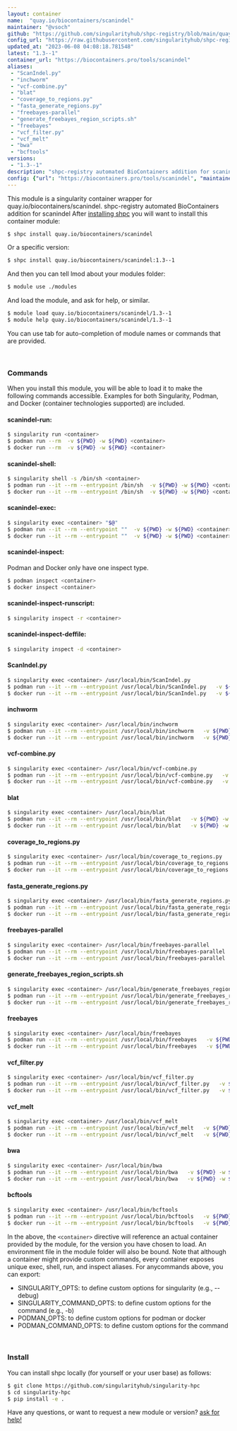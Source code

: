 ```yaml
---
layout: container
name:  "quay.io/biocontainers/scanindel"
maintainer: "@vsoch"
github: "https://github.com/singularityhub/shpc-registry/blob/main/quay.io/biocontainers/scanindel/container.yaml"
config_url: "https://raw.githubusercontent.com/singularityhub/shpc-registry/main/quay.io/biocontainers/scanindel/container.yaml"
updated_at: "2023-06-08 04:08:18.781548"
latest: "1.3--1"
container_url: "https://biocontainers.pro/tools/scanindel"
aliases:
 - "ScanIndel.py"
 - "inchworm"
 - "vcf-combine.py"
 - "blat"
 - "coverage_to_regions.py"
 - "fasta_generate_regions.py"
 - "freebayes-parallel"
 - "generate_freebayes_region_scripts.sh"
 - "freebayes"
 - "vcf_filter.py"
 - "vcf_melt"
 - "bwa"
 - "bcftools"
versions:
 - "1.3--1"
description: "shpc-registry automated BioContainers addition for scanindel"
config: {"url": "https://biocontainers.pro/tools/scanindel", "maintainer": "@vsoch", "description": "shpc-registry automated BioContainers addition for scanindel", "latest": {"1.3--1": "sha256:c60df4825e351dd87945e687319c5cc6708cc92afb47a2f33e8521c815dfcea0"}, "tags": {"1.3--1": "sha256:c60df4825e351dd87945e687319c5cc6708cc92afb47a2f33e8521c815dfcea0"}, "docker": "quay.io/biocontainers/scanindel", "aliases": {"ScanIndel.py": "/usr/local/bin/ScanIndel.py", "inchworm": "/usr/local/bin/inchworm", "vcf-combine.py": "/usr/local/bin/vcf-combine.py", "blat": "/usr/local/bin/blat", "coverage_to_regions.py": "/usr/local/bin/coverage_to_regions.py", "fasta_generate_regions.py": "/usr/local/bin/fasta_generate_regions.py", "freebayes-parallel": "/usr/local/bin/freebayes-parallel", "generate_freebayes_region_scripts.sh": "/usr/local/bin/generate_freebayes_region_scripts.sh", "freebayes": "/usr/local/bin/freebayes", "vcf_filter.py": "/usr/local/bin/vcf_filter.py", "vcf_melt": "/usr/local/bin/vcf_melt", "bwa": "/usr/local/bin/bwa", "bcftools": "/usr/local/bin/bcftools"}}
---
```


This module is a singularity container wrapper for quay.io/biocontainers/scanindel.
shpc-registry automated BioContainers addition for scanindel
After [installing shpc](#install) you will want to install this container module:


```bash
$ shpc install quay.io/biocontainers/scanindel
```

Or a specific version:

```bash
$ shpc install quay.io/biocontainers/scanindel:1.3--1
```

And then you can tell lmod about your modules folder:

```bash
$ module use ./modules
```

And load the module, and ask for help, or similar.

```bash
$ module load quay.io/biocontainers/scanindel/1.3--1
$ module help quay.io/biocontainers/scanindel/1.3--1
```

You can use tab for auto-completion of module names or commands that are provided.

<br>

### Commands

When you install this module, you will be able to load it to make the following commands accessible.
Examples for both Singularity, Podman, and Docker (container technologies supported) are included.

#### scanindel-run:

```bash
$ singularity run <container>
$ podman run --rm  -v ${PWD} -w ${PWD} <container>
$ docker run --rm  -v ${PWD} -w ${PWD} <container>
```

#### scanindel-shell:

```bash
$ singularity shell -s /bin/sh <container>
$ podman run --it --rm --entrypoint /bin/sh  -v ${PWD} -w ${PWD} <container>
$ docker run --it --rm --entrypoint /bin/sh  -v ${PWD} -w ${PWD} <container>
```

#### scanindel-exec:

```bash
$ singularity exec <container> "$@"
$ podman run --it --rm --entrypoint ""  -v ${PWD} -w ${PWD} <container> "$@"
$ docker run --it --rm --entrypoint ""  -v ${PWD} -w ${PWD} <container> "$@"
```

#### scanindel-inspect:

Podman and Docker only have one inspect type.

```bash
$ podman inspect <container>
$ docker inspect <container>
```

#### scanindel-inspect-runscript:

```bash
$ singularity inspect -r <container>
```

#### scanindel-inspect-deffile:

```bash
$ singularity inspect -d <container>
```


#### ScanIndel.py

```bash
$ singularity exec <container> /usr/local/bin/ScanIndel.py
$ podman run --it --rm --entrypoint /usr/local/bin/ScanIndel.py   -v ${PWD} -w ${PWD} <container> -c " $@"
$ docker run --it --rm --entrypoint /usr/local/bin/ScanIndel.py   -v ${PWD} -w ${PWD} <container> -c " $@"
```


#### inchworm

```bash
$ singularity exec <container> /usr/local/bin/inchworm
$ podman run --it --rm --entrypoint /usr/local/bin/inchworm   -v ${PWD} -w ${PWD} <container> -c " $@"
$ docker run --it --rm --entrypoint /usr/local/bin/inchworm   -v ${PWD} -w ${PWD} <container> -c " $@"
```


#### vcf-combine.py

```bash
$ singularity exec <container> /usr/local/bin/vcf-combine.py
$ podman run --it --rm --entrypoint /usr/local/bin/vcf-combine.py   -v ${PWD} -w ${PWD} <container> -c " $@"
$ docker run --it --rm --entrypoint /usr/local/bin/vcf-combine.py   -v ${PWD} -w ${PWD} <container> -c " $@"
```


#### blat

```bash
$ singularity exec <container> /usr/local/bin/blat
$ podman run --it --rm --entrypoint /usr/local/bin/blat   -v ${PWD} -w ${PWD} <container> -c " $@"
$ docker run --it --rm --entrypoint /usr/local/bin/blat   -v ${PWD} -w ${PWD} <container> -c " $@"
```


#### coverage_to_regions.py

```bash
$ singularity exec <container> /usr/local/bin/coverage_to_regions.py
$ podman run --it --rm --entrypoint /usr/local/bin/coverage_to_regions.py   -v ${PWD} -w ${PWD} <container> -c " $@"
$ docker run --it --rm --entrypoint /usr/local/bin/coverage_to_regions.py   -v ${PWD} -w ${PWD} <container> -c " $@"
```


#### fasta_generate_regions.py

```bash
$ singularity exec <container> /usr/local/bin/fasta_generate_regions.py
$ podman run --it --rm --entrypoint /usr/local/bin/fasta_generate_regions.py   -v ${PWD} -w ${PWD} <container> -c " $@"
$ docker run --it --rm --entrypoint /usr/local/bin/fasta_generate_regions.py   -v ${PWD} -w ${PWD} <container> -c " $@"
```


#### freebayes-parallel

```bash
$ singularity exec <container> /usr/local/bin/freebayes-parallel
$ podman run --it --rm --entrypoint /usr/local/bin/freebayes-parallel   -v ${PWD} -w ${PWD} <container> -c " $@"
$ docker run --it --rm --entrypoint /usr/local/bin/freebayes-parallel   -v ${PWD} -w ${PWD} <container> -c " $@"
```


#### generate_freebayes_region_scripts.sh

```bash
$ singularity exec <container> /usr/local/bin/generate_freebayes_region_scripts.sh
$ podman run --it --rm --entrypoint /usr/local/bin/generate_freebayes_region_scripts.sh   -v ${PWD} -w ${PWD} <container> -c " $@"
$ docker run --it --rm --entrypoint /usr/local/bin/generate_freebayes_region_scripts.sh   -v ${PWD} -w ${PWD} <container> -c " $@"
```


#### freebayes

```bash
$ singularity exec <container> /usr/local/bin/freebayes
$ podman run --it --rm --entrypoint /usr/local/bin/freebayes   -v ${PWD} -w ${PWD} <container> -c " $@"
$ docker run --it --rm --entrypoint /usr/local/bin/freebayes   -v ${PWD} -w ${PWD} <container> -c " $@"
```


#### vcf_filter.py

```bash
$ singularity exec <container> /usr/local/bin/vcf_filter.py
$ podman run --it --rm --entrypoint /usr/local/bin/vcf_filter.py   -v ${PWD} -w ${PWD} <container> -c " $@"
$ docker run --it --rm --entrypoint /usr/local/bin/vcf_filter.py   -v ${PWD} -w ${PWD} <container> -c " $@"
```


#### vcf_melt

```bash
$ singularity exec <container> /usr/local/bin/vcf_melt
$ podman run --it --rm --entrypoint /usr/local/bin/vcf_melt   -v ${PWD} -w ${PWD} <container> -c " $@"
$ docker run --it --rm --entrypoint /usr/local/bin/vcf_melt   -v ${PWD} -w ${PWD} <container> -c " $@"
```


#### bwa

```bash
$ singularity exec <container> /usr/local/bin/bwa
$ podman run --it --rm --entrypoint /usr/local/bin/bwa   -v ${PWD} -w ${PWD} <container> -c " $@"
$ docker run --it --rm --entrypoint /usr/local/bin/bwa   -v ${PWD} -w ${PWD} <container> -c " $@"
```


#### bcftools

```bash
$ singularity exec <container> /usr/local/bin/bcftools
$ podman run --it --rm --entrypoint /usr/local/bin/bcftools   -v ${PWD} -w ${PWD} <container> -c " $@"
$ docker run --it --rm --entrypoint /usr/local/bin/bcftools   -v ${PWD} -w ${PWD} <container> -c " $@"
```



In the above, the `<container>` directive will reference an actual container provided
by the module, for the version you have chosen to load. An environment file in the
module folder will also be bound. Note that although a container
might provide custom commands, every container exposes unique exec, shell, run, and
inspect aliases. For anycommands above, you can export:

 - SINGULARITY_OPTS: to define custom options for singularity (e.g., --debug)
 - SINGULARITY_COMMAND_OPTS: to define custom options for the command (e.g., -b)
 - PODMAN_OPTS: to define custom options for podman or docker
 - PODMAN_COMMAND_OPTS: to define custom options for the command

<br>

### Install

You can install shpc locally (for yourself or your user base) as follows:

```bash
$ git clone https://github.com/singularityhub/singularity-hpc
$ cd singularity-hpc
$ pip install -e .
```

Have any questions, or want to request a new module or version? [ask for help!](https://github.com/singularityhub/singularity-hpc/issues)